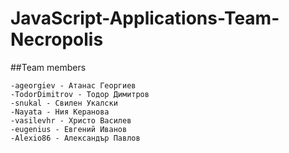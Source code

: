 # JavaScript-Applications-Team-Necropolis

##Team members

  	-ageorgiev - Атанас Георгиев
  	-TodorDimitrov - Тодор Димитров
  	-snukal - Свилен Укалски
  	-Nayata - Ния Керанова
  	-vasilevhr - Христо Василев
  	-eugenius - Евгений Иванов
  	-Alexio86 - Александър Павлов

